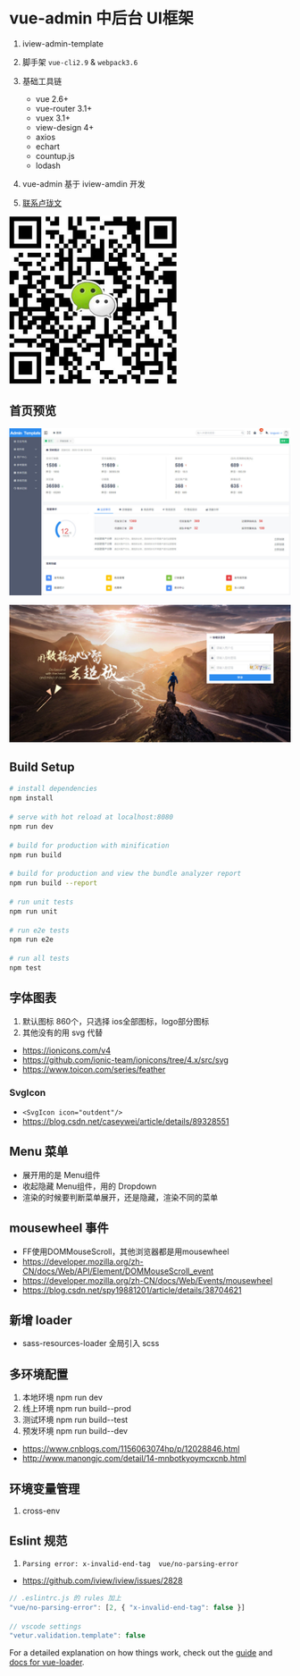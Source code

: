# vue-admin 中后台 UI框架
1. iview-admin-template
2. 脚手架 `vue-cli2.9` & `webpack3.6`
3. 基础工具链
	- vue 2.6+
	- vue-router 3.1+
	- vuex 3.1+
	- view-design 4+
	- axios
	- echart
	- countup.js
	- lodash

4. vue-admin 基于 iview-amdin 开发

5. [联系卢珑文](https://lulongwen.com)

![联系卢珑文](static/assets/images/wechat.jpg)


## 首页预览

![home 首页](static/ui/home.jpg)

![login 登录页](static/ui/login.jpg)


## Build Setup

``` bash
# install dependencies
npm install

# serve with hot reload at localhost:8080
npm run dev

# build for production with minification
npm run build

# build for production and view the bundle analyzer report
npm run build --report

# run unit tests
npm run unit

# run e2e tests
npm run e2e

# run all tests
npm test
```

## 字体图表

1. 默认图标 860个，只选择 ios全部图标，logo部分图标
2. 其他没有的用 svg 代替
  - https://ionicons.com/v4
  - https://github.com/ionic-team/ionicons/tree/4.x/src/svg
  - https://www.toicon.com/series/feather

### SvgIcon
- `<SvgIcon icon="outdent"/>`
- https://blog.csdn.net/caseywei/article/details/89328551


## Menu 菜单
- 展开用的是 Menu组件
- 收起隐藏 Menu组件，用的 Dropdown
- 渲染的时候要判断菜单展开，还是隐藏，渲染不同的菜单


## mousewheel 事件
- FF使用DOMMouseScroll，其他浏览器都是用mousewheel
- https://developer.mozilla.org/zh-CN/docs/Web/API/Element/DOMMouseScroll_event
- https://developer.mozilla.org/zh-CN/docs/Web/Events/mousewheel
- https://blog.csdn.net/spy19881201/article/details/38704621


## 新增 loader
- sass-resources-loader 全局引入 scss


## 多环境配置
1. 本地环境 npm run dev
2. 线上环境 npm run build--prod
3. 测试环境 npm run build--test
4. 预发环境 npm run build--dev
  - https://www.cnblogs.com/1156063074hp/p/12028846.html
  - http://www.manongjc.com/detail/14-mnbotkyoymcxcnb.html


## 环境变量管理
1. cross-env


## Eslint 规范

1. `Parsing error: x-invalid-end-tag  vue/no-parsing-error`
  - https://github.com/iview/iview/issues/2828

```jsx
// .eslintrc.js 的 rules 加上
"vue/no-parsing-error": [2, { "x-invalid-end-tag": false }]

// vscode settings
"vetur.validation.template": false
```

For a detailed explanation on how things work, check out the [guide](http://vuejs-templates.github.io/webpack/) and [docs for vue-loader](http://vuejs.github.io/vue-loader).
